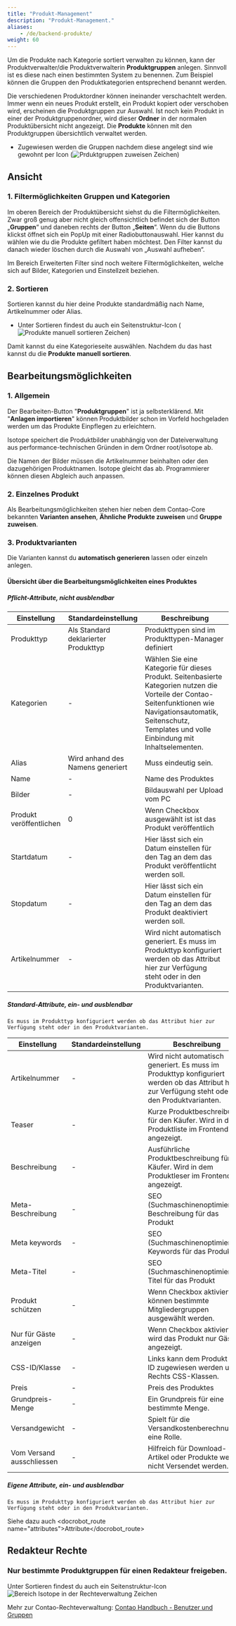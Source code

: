 ```yaml
---
title: "Produkt-Management"
description: "Produkt-Management."
aliases:
    - /de/backend-produkte/
weight: 60    
---
```



Um die Produkte nach Kategorie sortiert verwalten zu können, kann der Produktverwalter/die Produktverwalterin **Produktgruppen** anlegen. Sinnvoll ist es diese nach einen bestimmten System zu benennen. Zum Beispiel können die Gruppen den Produktkategorien entsprechend benannt werden.

Die verschiedenen Produktordner können ineinander verschachtelt werden. Immer wenn ein neues Produkt erstellt, ein Produkt kopiert oder verschoben wird, erscheinen die Produktgruppen zur Auswahl. Ist noch kein Produkt in einer der Produktgruppenordner, wird dieser **Ordner** in der normalen Produktübersicht nicht angezeigt. Die **Produkte** können mit den Produktgruppen übersichtlich verwaltet werden.

- Zugewiesen werden die Gruppen nachdem diese angelegt sind wie gewohnt per Icon 
(![Prduktgruppen zuweisen Zeichen](folder-network.png?classes=icon))


## Ansicht


### 1. Filtermöglichkeiten Gruppen und Kategorien  
Im oberen Bereich der Produktübersicht siehst du die Filtermöglichkeiten. Zwar groß genug aber nicht gleich offensichtlich befindet sich der Button „**Gruppen**“ und daneben rechts der Button „**Seiten**“. Wenn du die Buttons klickst öffnet sich ein PopUp mit einer Radiobuttonauswahl. Hier kannst du wählen wie du die Produkte gefiltert haben möchtest. Den Filter kannst du danach wieder löschen durch die Auswahl von „Auswahl aufheben“.

Im Bereich Erweiterten Filter sind noch weitere Filtermöglichkeiten, welche sich auf Bilder, Kategorien und Einstellzeit beziehen.


### 2. Sortieren 

Sortieren kannst du hier deine Produkte standardmäßig nach Name, Artikelnummer oder Alias.

- Unter Sortieren findest du auch ein Seitenstruktur-Icon (![Produkte manuell sortieren Zeichen](page.gif))
   
Damit kannst du eine Kategorieseite auswählen. Nachdem du das hast kannst du die **Produkte manuell sortieren**.


## Bearbeitungsmöglichkeiten


### 1. Allgemein

Der Bearbeiten-Button "**Produktgruppen**" ist ja selbsterklärend. Mit "**Anlagen importieren**" können Produktbilder schon im Vorfeld hochgeladen werden um das Produkte Einpflegen zu erleichtern.

Isotope speichert die Produktbilder unabhängig von der Dateiverwaltung aus performance-technischen Gründen in dem Ordner root/isotope ab.

Die Namen der Bilder müssen die Artikelnummer beinhalten oder den dazugehörigen Produktnamen. Isotope gleicht das ab. Programmierer können diesen Abgleich auch anpassen.


### 2. Einzelnes Produkt

Als Bearbeitungsmöglichkeiten stehen hier neben dem Contao-Core bekannten **Varianten ansehen**, **Ähnliche Produkte zuweisen** und **Gruppe zuweisen**.


### 3. Produktvarianten

Die Varianten kannst du **automatisch generieren** lassen oder einzeln anlegen.


#### Übersicht über die Bearbeitungsmöglichkeiten eines Produktes


##### Pflicht-Attribute, nicht ausblendbar

<table>
	<thead>
		<tr>
			<th>Einstellung</th>
			<th>Standardeinstellung</th>
			<th>Beschreibung</th>
		</tr>
	</thead>
	<tbody>
		<tr>
			<td>Produkttyp</td>
			<td>Als Standard deklarierter Produkttyp</td>
			<td>Produkttypen sind im Produkttypen-Manager definiert</td>
		</tr>
		<tr>
			<td>Kategorien</td>
			<td>-</td>
			<td>Wählen Sie eine Kategorie für dieses Produkt. Seitenbasierte Kategorien nutzen die Vorteile der Contao-Seitenfunktionen wie Navigationsautomatik, Seitenschutz, Templates und volle Einbindung mit Inhaltselementen.</td>
		</tr>
		<tr>
			<td>Alias</td>
			<td>Wird anhand des Namens generiert</td>
			<td>Muss eindeutig sein.</td>
		</tr>
		<tr>
			<td>Name</td>
			<td>-</td>
			<td>Name des Produktes</td>
		</tr>
		<tr>
			<td>Bilder</td>
			<td>-</td>
			<td>Bildauswahl per Upload vom PC</td>
		</tr>
		<tr>
			<td>Produkt veröffentlichen</td>
			<td>0</td>
			<td>Wenn Checkbox ausgewählt ist ist das Produkt veröffentlich</td>
		</tr>
		<tr>
			<td>Startdatum</td>
			<td>-</td>
			<td>Hier lässt sich ein Datum einstellen für den Tag an dem das Produkt veröffentlicht werden soll.</td>
		</tr>
		<tr>
			<td>Stopdatum</td>
			<td>-</td>
			<td>Hier lässt sich ein Datum einstellen für den Tag an dem das Produkt deaktiviert werden soll.</td>
		</tr>
		<tr>
			<td>Artikelnummer</td>
			<td>-</td>
			<td>Wird nicht automatisch generiert. Es muss im Produkttyp konfiguriert werden ob das Attribut hier zur Verfügung steht oder in den Produktvarianten.</td>
		</tr>
	</tbody>
</table>


##### Standard-Attribute, ein- und ausblendbar
	Es muss im Produkttyp konfiguriert werden ob das Attribut hier zur Verfügung steht oder in den Produktvarianten.	

<table>
	<thead>
		<tr>
			<th>Einstellung</th>
			<th>Standardeinstellung</th>
			<th>Beschreibung</th>
		</tr>
	</thead>
	<tbody>
		<tr>
			<td>Artikelnummer</td>
			<td>-</td>
			<td>Wird nicht automatisch generiert. Es muss im Produkttyp konfiguriert werden ob das Attribut hier zur Verfügung steht oder in den Produktvarianten.</td>
		</tr>
		<tr>
			<td>Teaser</td>
			<td>-</td>
			<td>Kurze Produktbeschreibung für den Käufer. Wird in der Produktliste im Frontend angezeigt.</td>
		</tr>
		<tr>
			<td>Beschreibung</td>
			<td>-</td>
			<td>Ausführliche Produktbeschreibung für den Käufer. Wird in dem Produktleser im Frontend angezeigt.</td>
		</tr>
		<tr>
			<td>Meta-Beschreibung</td>
			<td>-</td>
			<td>SEO (Suchmaschinenoptimierung) Beschreibung für das Produkt</td>
		</tr>
		<tr>
			<td>Meta keywords</td>
			<td>-</td>
			<td>SEO (Suchmaschinenoptimierung) Keywords für das Produkt</td>
		</tr>
		<tr>
			<td>Meta-Titel</td>
			<td>-</td>
			<td>SEO (Suchmaschinenoptimierung) Titel für das Produkt</td>
		</tr>
		<tr>
			<td>Produkt schützen</td>
			<td>-</td>
			<td>Wenn Checkbox aktiviert können bestimmte Mitgliedergruppen ausgewählt werden.</td>
		</tr>
		<tr>
			<td>Nur für Gäste anzeigen</td>
			<td>-</td>
			<td>Wenn Checkbox aktiviert, wird das Produkt nur Gästen angezeigt.</td>
		</tr>
		<tr>
			<td>CSS-ID/Klasse</td>
			<td>-</td>
			<td>Links kann dem Produkt eine ID zugewiesen werden und Rechts CSS-Klassen.</td>
		</tr>
		<tr>
			<td>Preis</td>
			<td>-</td>
			<td>Preis des Produktes</td>
		</tr>
		<tr>
			<td>Grundpreis-Menge</td>
			<td>-</td>
			<td>Ein Grundpreis für eine bestimmte Menge.</td>
		</tr>
		<tr>
			<td>Versandgewicht</td>
			<td>-</td>
			<td>Spielt für die Versandkostenberechnung eine Rolle.</td>
		</tr>
		<tr>
			<td>Vom Versand ausschliessen </td>
			<td>-</td>
			<td>Hilfreich für Download-Artikel oder Produkte welche nicht Versendet werden.</td>
		</tr>
	</tbody>
</table>


##### Eigene Attribute, ein- und ausblendbar
	Es muss im Produkttyp konfiguriert werden ob das Attribut hier zur Verfügung steht oder in den Produktvarianten. 
	
Siehe dazu auch <docrobot_route name="attributes">Attribute</docrobot_route> 
	

## Redakteur Rechte
### Nur bestimmte Produktgruppen für einen Redakteur freigeben.
Unter Sortieren findest du auch ein Seitenstruktur-Icon ![Bereich Isotope in der Rechteverwaltung Zeichen](isotope-rechteverwaltung.png)  

Mehr zur Contao-Rechteverwaltung: <a href="https://contao.org/de/manual/3.2/system-administration.html#benutzer-und-gruppen" >Contao Handbuch - Benutzer und Gruppen</a>
